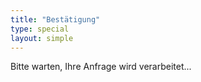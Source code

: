 ```yaml
---
title: "Bestätigung"
type: special
layout: simple
---
```


<p id="beachtowel_confirm">Bitte warten, Ihre Anfrage wird verarbeitet...</p><br><br>


<script type="text/javascript" src="https://beachtowel.terrible.services/client.js"></script>
<script>
    'use strict';

    document.addEventListener("DOMContentLoaded", function(event) {
        const urlParams = new URLSearchParams(window.location.search);
        const eventId = urlParams.get('eid');
        const organizerId = urlParams.get('oid');
        const id = urlParams.get('id');
        const token = urlParams.get('token');

        const config = {
            baseurl: "https://beachtowel.terrible.services/api/v1",
            organizerId: organizerId,
            eventId: eventId,
        }
        const bt = new Beachtowel(config);

        try {
            bt.cancel(id, token);
            let dest = document.getElementById('beachtowel_confirm');
            dest.innerHTML = "Reservation storniert.";
        } catch (error) {
            console.log("did not work");
        }

    });
</script>
